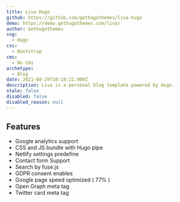 ```yaml
---
title: Liva Hugo
github: https://github.com/gethugothemes/liva-hugo
demo: https://demo.gethugothemes.com/liva/
author: Gethugothemes
ssg:
  - Hugo
css:
  - Bootstrap
cms:
  - No Cms
archetype:
  - Blog
date: 2021-08-29T16:18:21.000Z
description: Liva is a personal blog template powered by Hugo.
stale: false
disabled: false
disabled_reason: null
---
```


## Features

- Google analytics support
- CSS and JS bundle with Hugo pipe
- Netlify settings predefine
- Contact form Support
- Search by fuse.js
- GDPR consent enables
- Google page speed optimized ( 77% )
- Open Graph meta tag
- Twitter card meta tag
